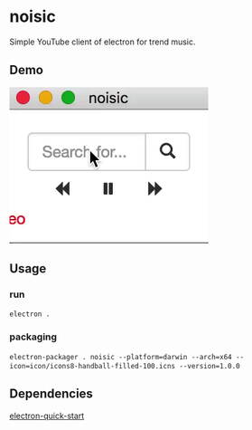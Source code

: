 # noisic

Simple YouTube client of electron for trend music.

## Demo

![demo](movie/ezgif-2-10600aa621.gif)

## Usage

### run

```
electron .
```

### packaging

```
electron-packager . noisic --platform=darwin --arch=x64 --icon=icon/icons8-handball-filled-100.icns --version=1.0.0
```

## Dependencies

[electron-quick-start](https://github.com/electron/electron-quick-start)
